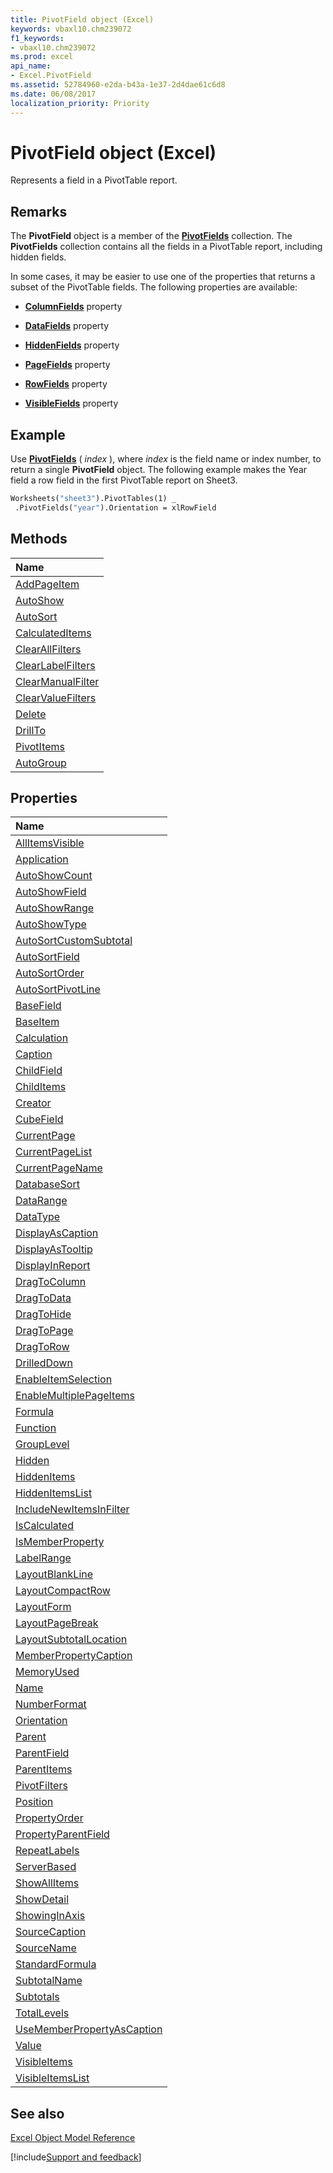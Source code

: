 ```yaml
---
title: PivotField object (Excel)
keywords: vbaxl10.chm239072
f1_keywords:
- vbaxl10.chm239072
ms.prod: excel
api_name:
- Excel.PivotField
ms.assetid: 52784960-e2da-b43a-1e37-2d4dae61c6d8
ms.date: 06/08/2017
localization_priority: Priority
---
```



# PivotField object (Excel)

Represents a field in a PivotTable report.


## Remarks

 The **PivotField** object is a member of the **[PivotFields](Excel.PivotFields.md)** collection. The **PivotFields** collection contains all the fields in a PivotTable report, including hidden fields.

In some cases, it may be easier to use one of the properties that returns a subset of the PivotTable fields. The following properties are available:


-  **[ColumnFields](Excel.PivotTable.ColumnFields.md)** property
    
-  **[DataFields](Excel.PivotTable.DataFields.md)** property
    
-  **[HiddenFields](Excel.PivotTable.HiddenFields.md)** property
    
-  **[PageFields](Excel.PivotTable.PageFields.md)** property
    
-  **[RowFields](Excel.PivotTable.RowFields.md)** property
    
-  **[VisibleFields](Excel.PivotTable.VisibleFields.md)** property
    

## Example

Use  **[PivotFields](Excel.PivotTable.PivotFields.md)** ( _index_ ), where _index_ is the field name or index number, to return a single **PivotField** object. The following example makes the Year field a row field in the first PivotTable report on Sheet3.


```vb
Worksheets("sheet3").PivotTables(1) _ 
 .PivotFields("year").Orientation = xlRowField
```


## Methods



|Name|
|:-----|
|[AddPageItem](Excel.PivotField.AddPageItem.md)|
|[AutoShow](Excel.PivotField.AutoShow.md)|
|[AutoSort](Excel.PivotField.AutoSort.md)|
|[CalculatedItems](Excel.PivotField.CalculatedItems.md)|
|[ClearAllFilters](Excel.PivotField.ClearAllFilters.md)|
|[ClearLabelFilters](Excel.PivotField.ClearLabelFilters.md)|
|[ClearManualFilter](Excel.PivotField.ClearManualFilter.md)|
|[ClearValueFilters](Excel.PivotField.ClearValueFilters.md)|
|[Delete](Excel.PivotField.Delete.md)|
|[DrillTo](Excel.PivotField.DrillTo.md)|
|[PivotItems](Excel.PivotField.PivotItems.md)|
|[AutoGroup](Excel.pivotfield.autogroup.md)|

## Properties



|Name|
|:-----|
|[AllItemsVisible](Excel.PivotField.AllItemsVisible.md)|
|[Application](Excel.PivotField.Application.md)|
|[AutoShowCount](Excel.PivotField.AutoShowCount.md)|
|[AutoShowField](Excel.PivotField.AutoShowField.md)|
|[AutoShowRange](Excel.PivotField.AutoShowRange.md)|
|[AutoShowType](Excel.PivotField.AutoShowType.md)|
|[AutoSortCustomSubtotal](Excel.PivotField.AutoSortCustomSubtotal.md)|
|[AutoSortField](Excel.PivotField.AutoSortField.md)|
|[AutoSortOrder](Excel.PivotField.AutoSortOrder.md)|
|[AutoSortPivotLine](Excel.PivotField.AutoSortPivotLine.md)|
|[BaseField](Excel.PivotField.BaseField.md)|
|[BaseItem](Excel.PivotField.BaseItem.md)|
|[Calculation](Excel.PivotField.Calculation.md)|
|[Caption](Excel.PivotField.Caption.md)|
|[ChildField](Excel.PivotField.ChildField.md)|
|[ChildItems](Excel.PivotField.ChildItems.md)|
|[Creator](Excel.PivotField.Creator.md)|
|[CubeField](Excel.PivotField.CubeField.md)|
|[CurrentPage](Excel.PivotField.CurrentPage.md)|
|[CurrentPageList](Excel.PivotField.CurrentPageList.md)|
|[CurrentPageName](Excel.PivotField.CurrentPageName.md)|
|[DatabaseSort](Excel.PivotField.DatabaseSort.md)|
|[DataRange](Excel.PivotField.DataRange.md)|
|[DataType](Excel.PivotField.DataType.md)|
|[DisplayAsCaption](Excel.PivotField.DisplayAsCaption.md)|
|[DisplayAsTooltip](Excel.PivotField.DisplayAsTooltip.md)|
|[DisplayInReport](Excel.PivotField.DisplayInReport.md)|
|[DragToColumn](Excel.PivotField.DragToColumn.md)|
|[DragToData](Excel.PivotField.DragToData.md)|
|[DragToHide](Excel.PivotField.DragToHide.md)|
|[DragToPage](Excel.PivotField.DragToPage.md)|
|[DragToRow](Excel.PivotField.DragToRow.md)|
|[DrilledDown](Excel.PivotField.DrilledDown.md)|
|[EnableItemSelection](Excel.PivotField.EnableItemSelection.md)|
|[EnableMultiplePageItems](Excel.PivotField.EnableMultiplePageItems.md)|
|[Formula](Excel.PivotField.Formula.md)|
|[Function](Excel.PivotField.Function.md)|
|[GroupLevel](Excel.PivotField.GroupLevel.md)|
|[Hidden](Excel.PivotField.Hidden.md)|
|[HiddenItems](Excel.PivotField.HiddenItems.md)|
|[HiddenItemsList](Excel.PivotField.HiddenItemsList.md)|
|[IncludeNewItemsInFilter](Excel.PivotField.IncludeNewItemsInFilter.md)|
|[IsCalculated](Excel.PivotField.IsCalculated.md)|
|[IsMemberProperty](Excel.PivotField.IsMemberProperty.md)|
|[LabelRange](Excel.PivotField.LabelRange.md)|
|[LayoutBlankLine](Excel.PivotField.LayoutBlankLine.md)|
|[LayoutCompactRow](Excel.PivotField.LayoutCompactRow.md)|
|[LayoutForm](Excel.PivotField.LayoutForm.md)|
|[LayoutPageBreak](Excel.PivotField.LayoutPageBreak.md)|
|[LayoutSubtotalLocation](Excel.PivotField.LayoutSubtotalLocation.md)|
|[MemberPropertyCaption](Excel.PivotField.MemberPropertyCaption.md)|
|[MemoryUsed](Excel.PivotField.MemoryUsed.md)|
|[Name](Excel.PivotField.Name.md)|
|[NumberFormat](Excel.PivotField.NumberFormat.md)|
|[Orientation](Excel.PivotField.Orientation.md)|
|[Parent](Excel.PivotField.Parent.md)|
|[ParentField](Excel.PivotField.ParentField.md)|
|[ParentItems](Excel.PivotField.ParentItems.md)|
|[PivotFilters](Excel.PivotField.PivotFilters.md)|
|[Position](Excel.PivotField.Position.md)|
|[PropertyOrder](Excel.PivotField.PropertyOrder.md)|
|[PropertyParentField](Excel.PivotField.PropertyParentField.md)|
|[RepeatLabels](Excel.PivotField.RepeatLabels.md)|
|[ServerBased](Excel.PivotField.ServerBased.md)|
|[ShowAllItems](Excel.PivotField.ShowAllItems.md)|
|[ShowDetail](Excel.PivotField.ShowDetail.md)|
|[ShowingInAxis](Excel.PivotField.ShowingInAxis.md)|
|[SourceCaption](Excel.PivotField.SourceCaption.md)|
|[SourceName](Excel.PivotField.SourceName.md)|
|[StandardFormula](Excel.PivotField.StandardFormula.md)|
|[SubtotalName](Excel.PivotField.SubtotalName.md)|
|[Subtotals](Excel.PivotField.Subtotals.md)|
|[TotalLevels](Excel.PivotField.TotalLevels.md)|
|[UseMemberPropertyAsCaption](Excel.PivotField.UseMemberPropertyAsCaption.md)|
|[Value](Excel.PivotField.Value.md)|
|[VisibleItems](Excel.PivotField.VisibleItems.md)|
|[VisibleItemsList](Excel.PivotField.VisibleItemsList.md)|

## See also


[Excel Object Model Reference](overview/Excel/object-model.md)

[!include[Support and feedback](~/includes/feedback-boilerplate.md)]